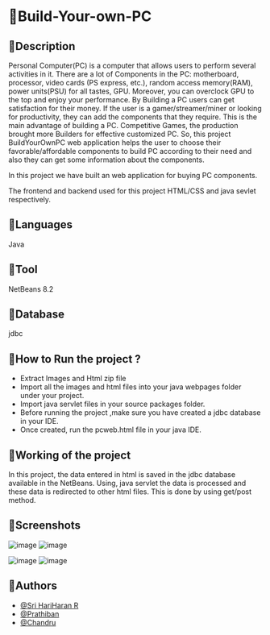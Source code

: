 # 📌Build-Your-own-PC
## 📕Description

Personal Computer(PC) is a computer that allows users to perform several activities in it. There are a lot of Components in the PC: motherboard, processor, video cards
(PS express, etc.), random access memory(RAM), power units(PSU) for all tastes, GPU. Moreover, you can overclock GPU to the top and enjoy your performance. By Building 
a PC users can get satisfaction for their money. If the user is a gamer/streamer/miner or looking for productivity, they can add the components that they require. 
This is the main advantage of building a PC. Competitive Games, the production brought more Builders for effective customized PC. So, this project BuildYourOwnPC web
application helps the user to choose their favorable/affordable components to build PC according to their need and also they can get some information about the 
components.

In this project we have built an web application for buying PC components.

The frontend and backend used for this project HTML/CSS and java sevlet respectively.

## 🔖Languages

Java

## 🔨Tool

NetBeans 8.2

## 🐔Database

jdbc

## 🐍How to Run the project ?
- Extract Images and Html zip file
- Import all the images and html files into your java webpages folder under your project. 
- Import java servlet files in your source packages folder.
- Before running the project ,make sure you have created a jdbc database in your IDE.
- Once created, run the pcweb.html file in your java IDE.   


## 🌴Working of the project 

In this project, the data entered in html is saved in the jdbc database available in the NetBeans. Using, java servlet the data is processed and these data is redirected to other html files. This is done by using get/post method.

## 👑Screenshots
![image](https://user-images.githubusercontent.com/76623387/218260831-5622624a-a963-4592-ad9e-d0804c826c36.png)
![image](https://user-images.githubusercontent.com/76623387/218261040-8fd26d2a-7a2d-4ce0-b9e8-3836a9b3a150.png)

![image](https://user-images.githubusercontent.com/76623387/218260896-b3fc0162-3b0f-461d-8933-cb226b2862ff.png)
![image](https://user-images.githubusercontent.com/76623387/218261015-c22eaf34-8333-4cc2-b5af-8515e4707db3.png)


## 🔔Authors

- [@Sri HariHaran R](https://github.com/Sri-HariHaran-R)
- [@Prathiban](https://github.com/pattu1729)
- [@Chandru](https://github.com/CHANDRU-34)

